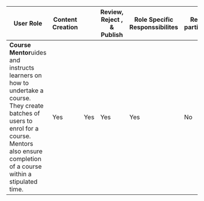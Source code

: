 



|  User Role    | Content Creation |  | Review, Reject , & Publish| Role Specific Responssibilites| Remove participants | View Batch Progress | 
|-------------------|---------------------|---------------------|-------------------------|-----------------|---------------------|--------------|
| **Course Mentor**uides and instructs learners on how to undertake a course. They create batches of users to enrol for a course. Mentors also ensure completion of a course within a stipulated time. |       Yes       |       Yes       |       Yes       |         Yes        |      No       |      Yes    | 

